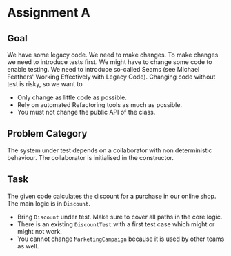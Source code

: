 Assignment A
============

Goal
----

We have some legacy code. We need to make changes.
To make changes we need to introduce tests first.
We might have to change some code to enable testing.
We need to introduce so-called Seams (see Michael
Feathers' Working Effectively with Legacy Code).
Changing code without test is risky, so we want to

* Only change as little code as possible.
* Rely on automated Refactoring tools as much as possible.
* You must not change the public API of the class.

Problem Category
----------------

The system under test depends on a collaborator with
non deterministic behaviour. The collaborator is
initialised in the constructor.

Task
----

The given code calculates the discount for a purchase in
our online shop. The main logic is in `Discount`.

* Bring `Discount` under test. Make sure to cover all paths in the core logic.
* There is an existing `DiscountTest` with a first test case which might or might not work.
* You cannot change `MarketingCampaign` because it is used by other teams as well.
